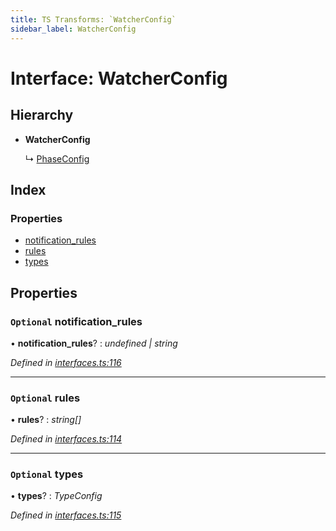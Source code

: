 ```yaml
---
title: TS Transforms: `WatcherConfig`
sidebar_label: WatcherConfig
---
```


# Interface: WatcherConfig

## Hierarchy

* **WatcherConfig**

  ↳ [PhaseConfig](phaseconfig.md)

## Index

### Properties

* [notification_rules](watcherconfig.md#optional-notification_rules)
* [rules](watcherconfig.md#optional-rules)
* [types](watcherconfig.md#optional-types)

## Properties

### `Optional` notification_rules

• **notification_rules**? : *undefined | string*

*Defined in [interfaces.ts:116](https://github.com/terascope/teraslice/blob/78714a985/packages/ts-transforms/src/interfaces.ts#L116)*

___

### `Optional` rules

• **rules**? : *string[]*

*Defined in [interfaces.ts:114](https://github.com/terascope/teraslice/blob/78714a985/packages/ts-transforms/src/interfaces.ts#L114)*

___

### `Optional` types

• **types**? : *TypeConfig*

*Defined in [interfaces.ts:115](https://github.com/terascope/teraslice/blob/78714a985/packages/ts-transforms/src/interfaces.ts#L115)*
